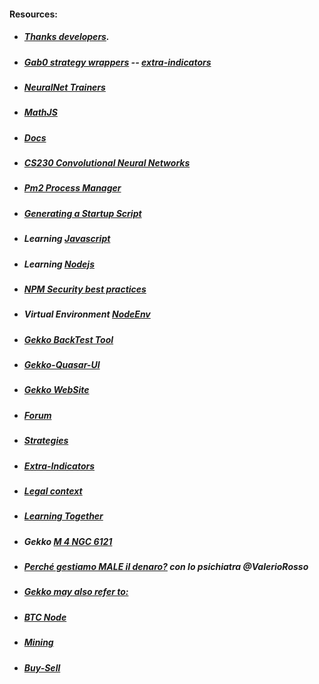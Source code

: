 #### Resources:
* ##### [Thanks developers](https://github.com/askmike/gekko/graphs/contributors).
* ##### [Gab0 strategy wrappers](https://github.com/Gab0/gekko-strategy-wrappers) -- [extra-indicators](https://github.com/Gab0/gekko-extra-indicators)
* ##### [NeuralNet Trainers](https://cs.stanford.edu/people/karpathy/convnetjs/demo/trainers.html)
* ##### [MathJS](https://mathjs.org/docs/reference/functions/mean.html)
* ##### [Docs](https://github.com/universalbit-dev/gekko-m4/tree/master/docs)
* ##### [CS230 Convolutional Neural Networks](https://stanford.edu/~shervine/teaching/cs-230/cheatsheet-convolutional-neural-networks#)
* ##### [Pm2 Process Manager](https://pm2.keymetrics.io/docs/usage/quick-start/)
* ##### [Generating a Startup Script](https://pm2.keymetrics.io/docs/usage/startup/)
* ##### Learning [Javascript](https://github.com/universalbit-dev/gekko-m4/tree/master/docs/learning/javascript)
* ##### Learning [Nodejs](https://nodejs.org/docs/latest-v20.x/api/synopsis.html)
* ##### [NPM Security best practices](https://cheatsheetseries.owasp.org/cheatsheets/NPM_Security_Cheat_Sheet.html)
* ##### Virtual Environment [NodeEnv](https://github.com/universalbit-dev/gekko-m4/tree/master/docs/nodenv) 
* ##### [Gekko BackTest Tool](https://github.com/xFFFFF/Gekko-BacktestTool)
* ##### [Gekko-Quasar-UI](https://github.com/H256/gekko-quasar-ui)
* ##### [Gekko WebSite](https://gekko.wizb.it/docs/installation/installing_gekko.html)
* ##### [Forum](https://forum.gekko.wizb.it/)
* ##### [Strategies](https://github.com/xFFFFF/Gekko-Strategies)
* ##### [Extra-Indicators](https://github.com/Gab0/gekko-extra-indicators)
* ##### [Legal context](https://www.europarl.europa.eu/cmsdata/150761/TAX3%20Study%20on%20cryptocurrencies%20and%20blockchain.pdf)
* ##### [Learning Together](https://github.com/universalbit-dev/gekko-m4/tree/master/docs)
* ##### Gekko [M 4 	NGC 6121](https://www.eso.org/public/videos/?search=M+4+NGC+6121)
* ##### [Perché gestiamo MALE il denaro?](https://www.youtube.com/watch?v=Y63fReR8vYA) con lo psichiatra @ValerioRosso
* ##### [Gekko may also refer to:](https://en.wikipedia.org/wiki/Gekko_(disambiguation))
* ##### [BTC Node](https://github.com/universalbit-dev/universalbit-dev/tree/main/blockchain/bitcoin)
* ##### [Mining](https://github.com/universalbit-dev/CityGenerator/blob/master/workers/README.md)
* ##### [Buy-Sell](https://github.com/universalbit-dev/gekko-m4/edit/master/README.md)

